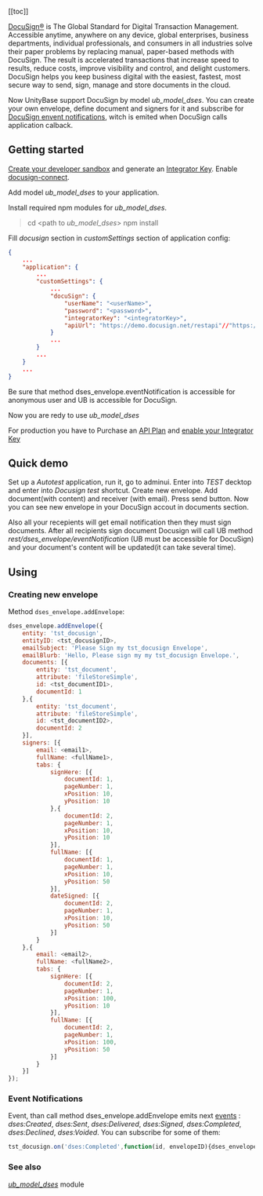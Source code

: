 [[toc]]

[DocuSign®](https://www.docusign.com/) is The Global Standard for Digital Transaction Management. 
Accessible anytime, anywhere on any device, global enterprises, business departments, individual professionals, 
and consumers in all industries solve their paper problems by replacing manual, paper-based methods with DocuSign. 
The result is accelerated transactions that increase speed to results, reduce costs, improve visibility and control, and delight customers. 
DocuSign helps you keep business digital with the easiest, fastest, most secure way to send, sign, manage and store documents in the cloud.
  
  Now UnityBase support DocuSign by model *ub_model_dses*. You can create your own envelope, define document and signers for it and subscribe
for [DocuSign envent notifications](https://www.docusign.com/supportdocs/dfs-admin-guide/Content/admin-guide/envelope-recipient-events-ref.htm), 
witch is emited when DocuSign calls application calback.
 
## Getting started
[Create your developer sandbox](https://secure.docusign.com/signup/develop) and generate an [Integrator Key](https://www.docusign.com/developer-center/api-overview#integrator-key).
Enable [docusign-connect](https://www.docusign.com/developer-center/api-overview#docusign-connect).

Add model *ub_model_dses* to your application.

Install required npm modules for *ub_model_dses*.
>cd <path to *ub_model_dses*>
>npm install

Fill *docusign* section in *customSettings* section of application config:  
```json
{
    ...
    "application": {
        ...
        "customSettings": {
            ...
            "docuSign": {
                "userName": "<userName>",
                "password": "<password>",
                "integratorKey": "<integratorKey>",
                "apiUrl": "https://demo.docusign.net/restapi"//"https://docusign.net/restapi" for production
            }
            ...
        }
        ...
    }
    ...
}
```

Be sure that method dses_envelope.eventNotification is accessible for anonymous user and UB is accessible for DocuSign.

Now you are redy to use *ub_model_dses*

For production you have to Purchase an [API Plan](https://secure.docusign.com/developer) and [enable your Integrator Key](https://www.docusign.com/developer-center/api-overview#go-live)
  
## Quick demo
  Set up a *Autotest* application, run it, go to adminui. Enter into *TEST* decktop and enter into *Docusign test* shortcut. Create new envelope.
Add document(with content) and receiver (with email). Press send button. Now you can see new envelope in your DocuSign accout in documents section.

  Also all your recepients will get email notification then they must sign documents. After all recipients sign document Docusign will call UB method 
*rest/dses_envelope/eventNotification* (UB must be accessible for DocuSign) and your document's content will be updated(it can take several time).

## Using  
### Creating new envelope
Method `dses_envelope.addEnvelope`:  
```javascript
dses_envelope.addEnvelope({
    entity: 'tst_docusign',
    entityID: <tst_docusignID>,
    emailSubject: 'Please Sign my tst_docusign Envelope',
    emailBlurb: 'Hello, Please sign my my tst_docusign Envelope.',
    documents: [{
        entity: 'tst_document',
        attribute: 'fileStoreSimple',
        id: <tst_documentID1>,
        documentId: 1
    },{
        entity: 'tst_document',
        attribute: 'fileStoreSimple',
        id: <tst_documentID2>,
        documentId: 2
    }],
    signers: [{
        email: <email1>,
        fullName: <fullName1>,
        tabs: {
            signHere: [{
                documentId: 1,
                pageNumber: 1,
                xPosition: 10,
                yPosition: 10
            },{
                documentId: 2,
                pageNumber: 1,
                xPosition: 10,
                yPosition: 10
            }],
            fullName: [{
                documentId: 1,
                pageNumber: 1,
                xPosition: 10,
                yPosition: 50
            }],
            dateSigned: [{
                documentId: 2,
                pageNumber: 1,
                xPosition: 10,
                yPosition: 50
            }]
        }
    },{
        email: <email2>,
        fullName: <fullName2>,
        tabs: {
            signHere: [{
                documentId: 2,
                pageNumber: 1,
                xPosition: 100,
                yPosition: 10
            }],
            fullName: [{
                documentId: 2,
                pageNumber: 1,
                xPosition: 100,
                yPosition: 50
            }]
        }
    }]
});
```
  
### Event Notifications
  Event, than call method dses_envelope.addEnvelope emits next [events](https://www.docusign.com/supportdocs/dfs-admin-guide/Content/admin-guide/envelope-recipient-events-ref.htm) : 
*dses:Created*, *dses:Sent*, *dses:Delivered*, *dses:Signed*, *dses:Completed*, *dses:Declined*, *dses:Voided*.
You can subscribe for some of them:  
```javascript
tst_docusign.on('dses:Completed',function(id, envelopeID){dses_envelope.updateDocuments(envelopeID);});
```

### See also
  [*ub_model_dses*](/api/serverNew/module-ub_model_dses_dses_envelope.html) module
  